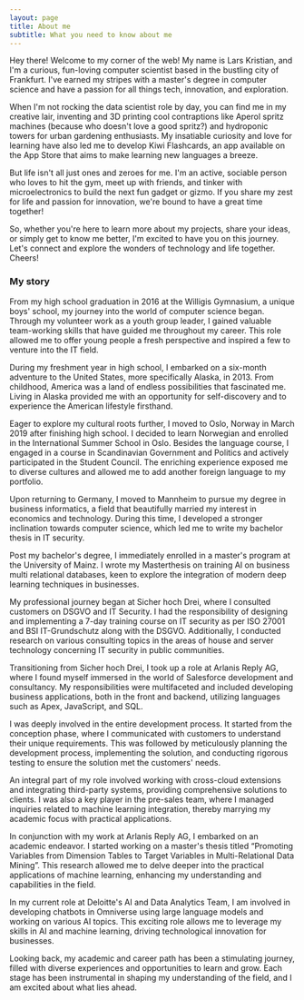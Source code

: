 ```yaml
---
layout: page
title: About me
subtitle: What you need to know about me
---
```


Hey there! Welcome to my corner of the web! My name is Lars Kristian, and I'm a curious, fun-loving computer scientist based in the bustling city of Frankfurt. I've earned my stripes with a master's degree in computer science and have a passion for all things tech, innovation, and exploration.

When I'm not rocking the data scientist role by day, you can find me in my creative lair, inventing and 3D printing cool contraptions like Aperol spritz machines (because who doesn't love a good spritz?) and hydroponic towers for urban gardening enthusiasts. My insatiable curiosity and love for learning have also led me to develop Kiwi Flashcards, an app available on the App Store that aims to make learning new languages a breeze.

But life isn't all just ones and zeroes for me. I'm an active, sociable person who loves to hit the gym, meet up with friends, and tinker with microelectronics to build the next fun gadget or gizmo. If you share my zest for life and passion for innovation, we're bound to have a great time together!

So, whether you're here to learn more about my projects, share your ideas, or simply get to know me better, I'm excited to have you on this journey. Let's connect and explore the wonders of technology and life together. Cheers!

### My story

From my high school graduation in 2016 at the Willigis Gymnasium, a unique boys' school, my journey into the world of computer science began. Through my volunteer work as a youth group leader, I gained valuable team-working skills that have guided me throughout my career. This role allowed me to offer young people a fresh perspective and inspired a few to venture into the IT field.

During my freshment year in high school, I embarked on a six-month adventure to the United States, more specifically Alaska, in 2013. From childhood, America was a land of endless possibilities that fascinated me. Living in Alaska provided me with an opportunity for self-discovery and to experience the American lifestyle firsthand.

Eager to explore my cultural roots further, I moved to Oslo, Norway in March 2019 after finishing high school. I decided to learn Norwegian and enrolled in the International Summer School in Oslo. Besides the language course, I engaged in a course in Scandinavian Government and Politics and actively participated in the Student Council. The enriching experience exposed me to diverse cultures and allowed me to add another foreign language to my portfolio.

Upon returning to Germany, I moved to Mannheim to pursue my degree in business informatics, a field that beautifully married my interest in economics and technology. During this time, I developed a stronger inclination towards computer science, which led me to write my bachelor thesis in IT security.

Post my bachelor's degree, I immediately enrolled in a master's program at the University of Mainz. I wrote my Masterthesis on training AI on business multi relational databases, keen to explore the integration of modern deep learning techniques in businesses.

My professional journey began at Sicher hoch Drei, where I consulted customers on DSGVO and IT Security. I had the responsibility of designing and implementing a 7-day training course on IT security as per ISO 27001 and BSI IT-Grundschutz along with the DSGVO. Additionally, I conducted research on various consulting topics in the areas of house and server technology concerning IT security in public communities.

Transitioning from Sicher hoch Drei, I took up a role at Arlanis Reply AG, where I found myself immersed in the world of Salesforce development and consultancy. My responsibilities were multifaceted and included developing business applications, both in the front and backend, utilizing languages such as Apex, JavaScript, and SQL.

I was deeply involved in the entire development process. It started from the conception phase, where I communicated with customers to understand their unique requirements. This was followed by meticulously planning the development process, implementing the solution, and conducting rigorous testing to ensure the solution met the customers' needs.

An integral part of my role involved working with cross-cloud extensions and integrating third-party systems, providing comprehensive solutions to clients. I was also a key player in the pre-sales team, where I managed inquiries related to machine learning integration, thereby marrying my academic focus with practical applications.

In conjunction with my work at Arlanis Reply AG, I embarked on an academic endeavor. I started working on a master's thesis titled “Promoting Variables from Dimension Tables to Target Variables in Multi-Relational Data Mining”. This research allowed me to delve deeper into the practical applications of machine learning, enhancing my understanding and capabilities in the field.

In my current role at Deloitte's AI and Data Analytics Team, I am involved in developing chatbots in Omniverse using large language models and working on various AI topics. This exciting role allows me to leverage my skills in AI and machine learning, driving technological innovation for businesses.

Looking back, my academic and career path has been a stimulating journey, filled with diverse experiences and opportunities to learn and grow. Each stage has been instrumental in shaping my understanding of the field, and I am excited about what lies ahead.
